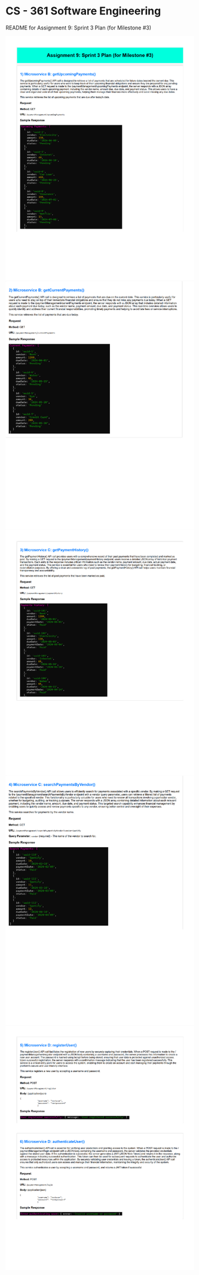 <h1>CS - 361 Software Engineering</h1>
README for Assignment 9: Sprint 3 Plan (for Milestone #3)

![Alt text](./images/image1.png)
![Alt text](./images/image2.png)
![Alt text](./images/image3.png)
![Alt text](./images/image4.png)
![Alt text](./images/image5.png)
